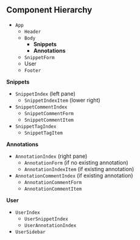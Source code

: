## Component Hierarchy

* `App`
  * `Header`
  * `Body`
    * **Snippets**
    * **Annotations**
  * `SnippetForm`
  * User
  * `Footer`

**Snippets**

* `SnippetIndex` (left pane)
  * `SnippetIndexItem` (lower right)
* `SnippetCommentIndex`
  * `SnippetCommentForm`
  * `SnippetCommentItem`
* `SnippetTagIndex`
  * `SnippetTagItem`

**Annotations**

* `AnnotationIndex` (right pane)
  * `AnnotationForm` (if no existing annotation)
  * `AnnotationIndexItem` (if existing annotation)
* `AnnotationCommentIndex` (if existing annotation)
  * `AnnotationCommentForm`
  * `AnnotationCommentItem`

**User**

* `UserIndex`
  * `UserSnippetIndex`
  * `UserAnnotationIndex`
* `UserSidebar`
